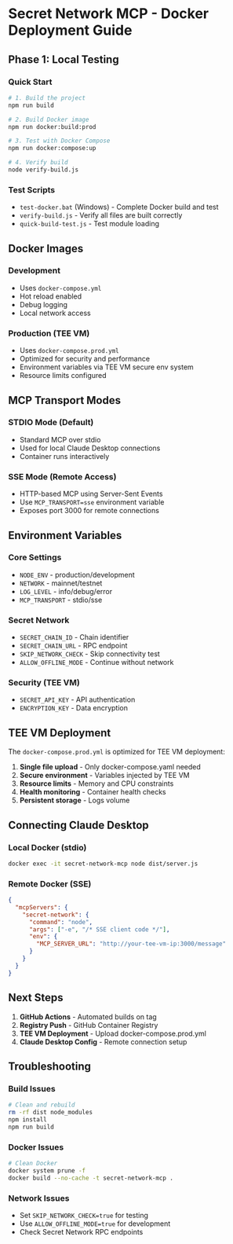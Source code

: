 # Secret Network MCP - Docker Deployment Guide

## Phase 1: Local Testing

### Quick Start
```bash
# 1. Build the project
npm run build

# 2. Build Docker image
npm run docker:build:prod

# 3. Test with Docker Compose
npm run docker:compose:up

# 4. Verify build
node verify-build.js
```

### Test Scripts
- `test-docker.bat` (Windows) - Complete Docker build and test
- `verify-build.js` - Verify all files are built correctly
- `quick-build-test.js` - Test module loading

## Docker Images

### Development
- Uses `docker-compose.yml`
- Hot reload enabled
- Debug logging
- Local network access

### Production (TEE VM)
- Uses `docker-compose.prod.yml`
- Optimized for security and performance
- Environment variables via TEE VM secure env system
- Resource limits configured

## MCP Transport Modes

### STDIO Mode (Default)
- Standard MCP over stdio
- Used for local Claude Desktop connections
- Container runs interactively

### SSE Mode (Remote Access)
- HTTP-based MCP using Server-Sent Events
- Use `MCP_TRANSPORT=sse` environment variable
- Exposes port 3000 for remote connections

## Environment Variables

### Core Settings
- `NODE_ENV` - production/development
- `NETWORK` - mainnet/testnet
- `LOG_LEVEL` - info/debug/error
- `MCP_TRANSPORT` - stdio/sse

### Secret Network
- `SECRET_CHAIN_ID` - Chain identifier
- `SECRET_CHAIN_URL` - RPC endpoint
- `SKIP_NETWORK_CHECK` - Skip connectivity test
- `ALLOW_OFFLINE_MODE` - Continue without network

### Security (TEE VM)
- `SECRET_API_KEY` - API authentication
- `ENCRYPTION_KEY` - Data encryption

## TEE VM Deployment

The `docker-compose.prod.yml` is optimized for TEE VM deployment:

1. **Single file upload** - Only docker-compose.yaml needed
2. **Secure environment** - Variables injected by TEE VM
3. **Resource limits** - Memory and CPU constraints
4. **Health monitoring** - Container health checks
5. **Persistent storage** - Logs volume

## Connecting Claude Desktop

### Local Docker (stdio)
```bash
docker exec -it secret-network-mcp node dist/server.js
```

### Remote Docker (SSE)
```json
{
  "mcpServers": {
    "secret-network": {
      "command": "node",
      "args": ["-e", "/* SSE client code */"],
      "env": {
        "MCP_SERVER_URL": "http://your-tee-vm-ip:3000/message"
      }
    }
  }
}
```

## Next Steps

1. **GitHub Actions** - Automated builds on tag
2. **Registry Push** - GitHub Container Registry
3. **TEE VM Deployment** - Upload docker-compose.prod.yml
4. **Claude Desktop Config** - Remote connection setup

## Troubleshooting

### Build Issues
```bash
# Clean and rebuild
rm -rf dist node_modules
npm install
npm run build
```

### Docker Issues
```bash
# Clean Docker
docker system prune -f
docker build --no-cache -t secret-network-mcp .
```

### Network Issues
- Set `SKIP_NETWORK_CHECK=true` for testing
- Use `ALLOW_OFFLINE_MODE=true` for development
- Check Secret Network RPC endpoints
